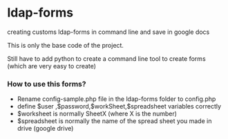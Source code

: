 ldap-forms
==========

creating customs ldap-forms in command line and save in google docs

This is only the base code of the project.

Still have to add python to create a command line tool to create forms (which are very easy to create)

<h3> How to use this forms? </h3>
<ul>
  <li> Rename config-sample.php file in the ldap-forms folder to config.php</li>
  <li> define  $user ,$password,$workSheet,$spreadsheet variables correctly </li>
  <li> $worksheet is normally SheetX (where X is the number) </li>
  <li> $spreadsheet is normally the name of the spread sheet you made in drive (google drive) </li>
</ul>


